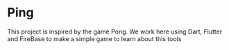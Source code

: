 # Ping
This project is inspired by the game Pong.
We work here using Dart, Flutter and FireBase to make a simple game to learn about this tools
